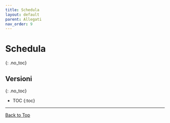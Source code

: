 ```yaml
---
title: Schedula
layout: default
parent: Allegati
nav_order: 9
---
```


# Schedula
{: .no_toc}

## Versioni
{: .no_toc}

- TOC
{:toc}

---

[Back to Top](#top)